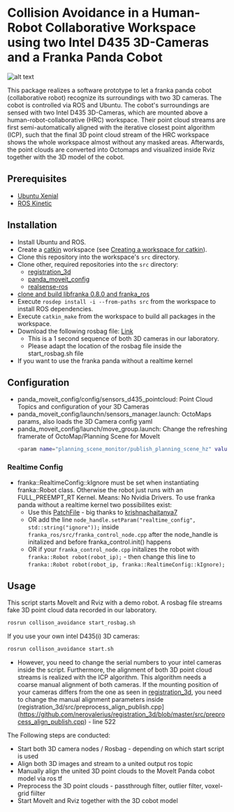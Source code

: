 # Collision Avoidance in a Human-Robot Collaborative Workspace using two Intel D435 3D-Cameras and a Franka Panda Cobot
![alt text](https://raw.githubusercontent.com/nerovalerius/collision_avoidance/master/images/full_desk.jpg)

This package realizes a software prototype to let a franka panda cobot (collaborative robot) recognize its surroundings with two 3D cameras.
The cobot is controlled via ROS and Ubuntu.
The cobot's surroundings are sensed with two Intel D435 3D-Cameras, which are mounted above a human-robot-collaborative (HRC) workspace.
Their point cloud streams are first semi-automatically aligned with the iterative closest point algorithm (ICP),
such that the final 3D point cloud stream of the HRC workspace shows the whole workspace almost without any masked areas.
Afterwards, the point clouds are converted into Octomaps and visualized inside Rviz together with the 3D model of the cobot.

## Prerequisites
- [Ubuntu Xenial](http://releases.ubuntu.com/16.04/)
- [ROS Kinetic](http://wiki.ros.org/kinetic)

## Installation
- Install Ubuntu and ROS.
- Create a [catkin](http://wiki.ros.org/catkin) workspace (see [Creating a workspace for catkin](http://wiki.ros.org/catkin/Tutorials/create_a_workspace)).
- Clone this repository into the workspace's `src` directory.
- Clone other, required repositories into the `src` directory:
    - [registration_3d](https://github.com/nerovalerius/registration_3d.git)
    - [panda_moveit_config](https://github.com/nerovalerius/panda_moveit_config.git)
    - [realsense-ros](https://github.com/IntelRealSense/realsense-ros.git)
- [clone and build libfranka 0.8.0 and franka_ros ](https://frankaemika.github.io/docs/installation_linux.html#building-from-source)
- Execute `rosdep install -i --from-paths src` from the workspace to install ROS dependencies.
- Execute `catkin_make` from the workspace to build all packages in the workspace.
- Download the following rosbag file: [Link](https://drive.google.com/file/d/1eIEW_tNSs0p7Sgny7x9dS-HAtSRvAcDm/view?usp=sharing)
    - This is a 1 second sequence of both 3D cameras in our laboratory.
    - Please adapt the location of the rosbag file inside the start_rosbag.sh file
- If you want to use the franka panda without a realtime kernel


## Configuration
- panda_moveit_config/config/sensors_d435_pointcloud: Point Cloud Topics and configuration of your 3D Cameras
- panda_moveit_config/launchn/sensors_manager.launch: OctoMaps params, also loads the 3D Camera config yaml
- panda_moveit_config/launch/move_group.launch: Change the refreshing framerate of OctoMap/Planning Scene for MoveIt
    ```sh
    <param name="planning_scene_monitor/publish_planning_scene_hz" value="30.0" />
    ```
### Realtime Config
- franka::RealtimeConfig::kIgnore must be set when instantiating franka::Robot class.
    Otherwise the robot just runs with an FULL_PREEMPT_RT Kernel. Means: No Nvidia Drivers.
    To use franka panda without a realtime kernel two possibilites exist:
    - Use this [PatchFile](https://github.com/heracleia/Libfranka-Non-RT-Patch) - big thanks to [krishnachaitanya7](https://github.com/krishnachaitanya7)
    - OR add the line `node_handle.setParam("realtime_config", std::string("ignore"));` inside `franka_ros/src/franka_control_node.cpp` after the node_handle is initalized and before franka_control.init() happens
    - OR if your `franka_control_node.cpp` initalizes the robot with `franka::Robot robot(robot_ip);` - then change this line to `franka::Robot robot(robot_ip, franka::RealtimeConfig::kIgnore);`


## Usage
This script starts MoveIt and Rviz with a demo robot. A rosbag file streams fake 3D point cloud data recorded in our laboratory.
```sh
rosrun collison_avoidance start_rosbag.sh
```

If you use your own intel D435(i) 3D cameras:
```sh
rosrun collison_avoidance start.sh
```
-   However, you need to change the serial numbers to your intel cameras inside the script. 
    Furthermore, the alignment of both 3D point cloud streams is realized with the ICP algorithm. 
    This algorithm needs a coarse manual alignment of both cameras. 
    If the mounting position of your cameras differs from the one as seen in [registration_3d](https://github.com/nerovalerius/registration_3d.git),
    you need to change the manual alignment parameters inside (registration_3d/src/preprocess_align_publish.cpp](https://github.com/nerovalerius/registration_3d/blob/master/src/preprocess_align_publish.cpp) - line 522


The Following steps are conducted:
- Start both 3D camera nodes / Rosbag - depending on which start script is used
- Align both 3D images and stream to a united output ros topic
- Manually align the united 3D point clouds to the MoveIt Panda cobot model via ros tf
- Preprocess the 3D point clouds - passthrough filter, outlier filter, voxel-grid fiilter
- Start MoveIt and Rviz together with the 3D cobot model


